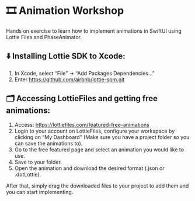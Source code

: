 # 🎞️ Animation Workshop
Hands on exercise to learn how to implement animations in SwiftUI using Lottie Files and PhaseAnimator.

## ⬇️ Installing Lottie SDK to Xcode:

1. In Xcode, select “File” → “Add Packages Dependencies…”
2. Enter https://github.com/airbnb/lottie-spm.git

## 🗂️ Accessing LottieFiles and getting free animations:

1. Access: https://lottiefiles.com/featured-free-animations
2. Login to your account on LottieFiles, configure your workspace by clicking on “My Dashboard” (Make sure you have a project folder so you can save the animations to).
3. Go to the free featured page and select an animation you would like to use.
4. Save to your folder.
5. Open the animation and download the desired format (.json or .dotLottie).

After that, simply drag the downloaded files to your project to add them and you can start implementing.

